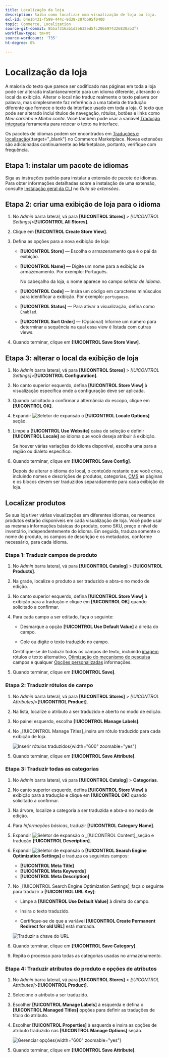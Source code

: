 ```yaml
---
title: Localização da loja
description: Saiba como localizar uma visualização de loja ou loja.
exl-id: 64e1b431-f599-444c-9d39-207bb95f0400
topic: Commerce, Localization
source-git-commit: 8b5af316ab1d2e632ed5fc2066974326830ab3f7
workflow-type: tm+mt
source-wordcount: '735'
ht-degree: 0%

---
```


# Localização da loja

A maioria do texto que parece ser codificado nas páginas em toda a loja pode ser alterada instantaneamente para um idioma diferente, alterando o local da exibição. Alterar o local não traduz realmente o texto palavra por palavra, mas simplesmente faz referência a uma tabela de tradução diferente que fornece o texto da interface usado em toda a loja. O texto que pode ser alterado inclui títulos de navegação, rótulos, botões e links como _Meu carrinho_ e _Minha conta_. Você também pode usar a variável [Tradução integrada](../configuration-reference/advanced/developer.md) ferramenta para retocar o texto na interface.

Os pacotes de idiomas podem ser encontrados em [Traduções e localização][1]{:target=&quot;_blank&quot;} no Commerce Marketplace. Novas extensões são adicionadas continuamente ao Marketplace, portanto, verifique com frequência.

## Etapa 1: instalar um pacote de idiomas

Siga as instruções padrão para instalar a extensão de pacote de idiomas. Para obter informações detalhadas sobre a instalação de uma extensão, consulte [Instalação geral da CLI][2] no _Guia de extensões_.

## Etapa 2: criar uma exibição de loja para o idioma

1. No _Admin_ barra lateral, vá para **[!UICONTROL Stores]** > _[!UICONTROL Settings]_>**[!UICONTROL All Stores]**.

1. Clique em **[!UICONTROL Create Store View]**.

1. Defina as opções para a nova exibição de loja:

   - **[!UICONTROL Store]** — Escolha o armazenamento que é o pai da exibição.

   - **[!UICONTROL Name]** — Digite um nome para a exibição de armazenamento. Por exemplo: Português.

     No cabeçalho da loja, o nome aparece no campo _seletor de idioma_.

   - **[!UICONTROL Code]** — Insira um código em caracteres minúsculos para identificar a exibição. Por exemplo: `portuguese`.

   - **[!UICONTROL Status]** — Para ativar a visualização, defina como `Enabled`.

   - **[!UICONTROL Sort Order]** — (Opcional) Informe um número para determinar a sequência na qual essa view é listada com outras views.

1. Quando terminar, clique em **[!UICONTROL Save Store View]**.

## Etapa 3: alterar o local da exibição de loja

1. No _Admin_ barra lateral, vá para **[!UICONTROL Stores]** > _[!UICONTROL Settings]_>**[!UICONTROL Configuration]**.

1. No canto superior esquerdo, defina **[!UICONTROL Store View]** à visualização específica onde a configuração deve ser aplicada.

1. Quando solicitado a confirmar a alternância do escopo, clique em **[!UICONTROL OK]**.

1. Expandir ![Seletor de expansão](../assets/icon-display-expand.png) o **[!UICONTROL Locale Options]** seção.

1. Limpe a **[!UICONTROL Use Website]** caixa de seleção e definir **[!UICONTROL Locale]** ao idioma que você deseja atribuir à exibição.

   Se houver várias variações do idioma disponível, escolha uma para a região ou dialeto específico.

1. Quando terminar, clique em **[!UICONTROL Save Config]**.

   Depois de alterar o idioma do local, o conteúdo restante que você criou, incluindo nomes e descrições de produtos, categorias, [CMS](../content-design/page-translate.md) as páginas e os blocos devem ser traduzidos separadamente para cada exibição de loja.

## Localizar produtos

Se sua loja tiver várias visualizações em diferentes idiomas, os mesmos produtos estarão disponíveis em cada visualização de loja. Você pode usar as mesmas informações básicas do produto, como SKU, preço e nível de inventário, independentemente do idioma. Em seguida, traduza somente o nome do produto, os campos de descrição e os metadados, conforme necessário, para cada idioma.

### Etapa 1: Traduzir campos de produto

1. No _Admin_ barra lateral, vá para  **[!UICONTROL Catalog]** > **[!UICONTROL Products]**.

1. Na grade, localize o produto a ser traduzido e abra-o no modo de edição.

1. No canto superior esquerdo, defina **[!UICONTROL Store View]** à exibição para a tradução e clique em **[!UICONTROL OK]** quando solicitado a confirmar.

1. Para cada campo a ser editado, faça o seguinte:

   - Desmarque a opção **[!UICONTROL Use Default Value]** à direita do campo.

   - Cole ou digite o texto traduzido no campo.

   Certifique-se de traduzir todos os campos de texto, incluindo [imagem](../catalog/catalog-images-video.md) rótulos e texto alternativo, [Otimização do mecanismo de pesquisa](../catalog/product-search-engine-optimization.md) campos e qualquer [Opções personalizadas](../catalog/settings-advanced-custom-options.md) informações.

1. Quando terminar, clique em **[!UICONTROL Save]**.

### Etapa 2: Traduzir rótulos de campo

1. No _Admin_ barra lateral, vá para **[!UICONTROL Stores]** > _[!UICONTROL Attributes]_>**[!UICONTROL Product]**.

1. Na lista, localize o atributo a ser traduzido e aberto no modo de edição.

1. No painel esquerdo, escolha **[!UICONTROL Manage Labels]**.

1. No _[!UICONTROL Manage Titles]_insira um rótulo traduzido para cada exibição de loja.

   ![Inserir rótulos traduzidos](./assets/product-attribute-labels-translate.png){width="600" zoomable="yes"}

1. Quando terminar, clique em **[!UICONTROL Save Attribute]**.

### Etapa 3: Traduzir todas as categorias

1. No _Admin_ barra lateral, vá para **[!UICONTROL Catalog]** > **Categorias**.

1. No canto superior esquerdo, defina **[!UICONTROL Store View]** à exibição para a tradução e clique em **[!UICONTROL OK]** quando solicitado a confirmar.

1. Na árvore, localize a categoria a ser traduzida e abra-a no modo de edição.

1. Para _Informações básicas_, traduzir **[!UICONTROL Category Name]**.

1. Expandir ![Seletor de expansão](../assets/icon-display-expand.png) o _[!UICONTROL Content]_seção e tradução **[!UICONTROL Description]**.

1. Expandir ![Seletor de expansão](../assets/icon-display-expand.png) o **[!UICONTROL Search Engine Optimization Settings]** e traduza os seguintes campos:

   - **[!UICONTROL Meta Title]**
   - **[!UICONTROL Meta Keywords]**
   - **[!UICONTROL Meta Description]**

1. No _[!UICONTROL Search Engine Optimization Settings]_faça o seguinte para traduzir a **[!UICONTROL URL Key]**:

   - Limpe a **[!UICONTROL Use Default Value]** à direita do campo.

   - Insira o texto traduzido.

   - Certifique-se de que a variável **[!UICONTROL Create Permanent Redirect for old URL]** está marcada.

   ![Traduzir a chave do URL](./assets/category-translate-url-key.png)

1. Quando terminar, clique em **[!UICONTROL Save Category]**.

1. Repita o processo para todas as categorias usadas no armazenamento.

### Etapa 4: Traduzir atributos do produto e opções de atributos

1. No _Admin_ barra lateral, vá para **[!UICONTROL Stores]** > _[!UICONTROL Attributes]_>**[!UICONTROL Product]**.

1. Selecione o atributo a ser traduzido.

1. Escolher **[!UICONTROL Manage Labels]** à esquerda e defina o **[!UICONTROL Managed Titles]** opções para definir as traduções de título do atributo.

1. Escolher **[!UICONTROL Properties]** à esquerda e insira as opções de atributo traduzido nas **[!UICONTROL Manage Options]** seção.

   ![Gerenciar opções](./assets/manage-option-tab.png){width="600" zoomable="yes"}

1. Quando terminar, clique em **[!UICONTROL Save Attribute]**.


[1]: https://marketplace.magento.com/extensions/content-customizations/translations-localization.html
[2]: https://experienceleague.adobe.com/docs/commerce-operations/installation-guide/tutorials/extensions.html
